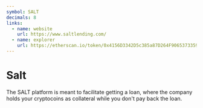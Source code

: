 ```yaml
---
symbol: SALT
decimals: 8
links:
  - name: website
    url: https://www.saltlending.com/
  - name: explorer
    url: https://etherscan.io/token/0x4156D3342D5c385a87D264F90653733592000581
---
```


# Salt

The SALT platform is meant to facilitate getting a loan, where the company holds your cryptocoins as collateral while you don't pay back the loan.
